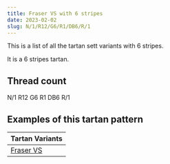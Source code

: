 ```yaml
---
title: Fraser VS with 6 stripes
date: 2023-02-02
slug: N/1/R12/G6/R1/DB6/R/1
---
```

This is a list of all the tartan sett variants with 6 stripes.

It is a 6 stripes tartan.


## Thread count
N/1 R12 G6 R1 DB6 R/1

## Examples of this tartan pattern

| Tartan Variants |
|---------------|
| [Fraser VS](/variants/n/1/r12/g6/r1/db6/r/1-db000064-g004c00-nd0d0d0-rc80000)||
